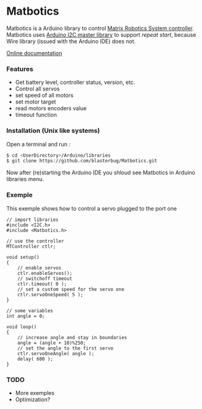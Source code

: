 # Matbotics
Matbotics is a Arduino library to control [Matrix Robotics System controller].  
Matbotics uses [Arduino I2C master library] to support _repeat start_, 
because Wire library (issued with the Arduino IDE) does not.

[Online documentation]

### Features

- Get battery level, controller status, version, etc.
- Control all servos
- set speed of all motors
- set motor target
- read motors encoders value
- timeout function

### Installation (Unix like systems)

Open a terminal and run :
```bash
$ cd <UserDirectory>/Arduino/libraries
$ git clone https://github.com/blasterbug/Matbotics.git
```

Now after (re)starting the Arduino IDE you shloud see Matbotics in Arduino 
libraries menu.

### Exemple

This exemple shows how to control a servo plugged to the port one

```arduino
// import libraries
#include <I2C.h>
#include <Matbotics.h>

// use the controller
MTController ctlr;

void setup()
{
    // enable servos
    ctlr.enableServos();
    // switchoff timeout
    ctlr.timeout( 0 );
    // set a custom speed for the servo one
    ctlr.servoOneSpeed( 5 );
}

// some variables
int angle = 0;

void loop()
{
    // increase angle and stay in boundaries
    angle = (angle + 10)%250;
    // set the angle to the first servo
    ctlr.servoOneAngle( angle );
    delay( 600 ); 
}
```

### TODO

 - More exemples
 - Optimization?


[Arduino I2C master library]: http://dsscircuits.com/articles/arduino-i2c-master-library
[Matrix Robotics System controller]: http://matrixrobotics.com/2014/10/09/controller-specification/
[Online documentation]: http://blasterbug.github.io/Matbotics/
